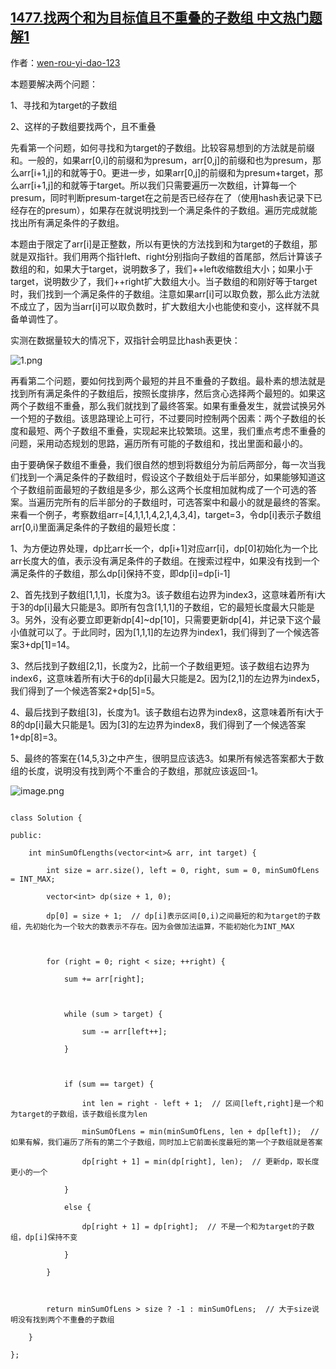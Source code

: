 ## [1477.找两个和为目标值且不重叠的子数组 中文热门题解1](https://leetcode.cn/problems/find-two-non-overlapping-sub-arrays-each-with-target-sum/solutions/100000/xiang-xi-jiang-jie-yi-xia-shuang-zhi-zhe-jjt9)

作者：[wen-rou-yi-dao-123](https://leetcode.cn/u/wen-rou-yi-dao-123)

本题要解决两个问题：
1、寻找和为target的子数组
2、这样的子数组要找两个，且不重叠

先看第一个问题，如何寻找和为target的子数组。比较容易想到的方法就是前缀和。一般的，如果arr[0,i]的前缀和为presum，arr[0,j]的前缀和也为presum，那么arr[i+1,j]的和就等于0。更进一步，如果arr[0,j]的前缀和为presum+target，那么arr[i+1,j]的和就等于target。所以我们只需要遍历一次数组，计算每一个presum，同时判断presum-target在之前是否已经存在了（使用hash表记录下已经存在的presum），如果存在就说明找到一个满足条件的子数组。遍历完成就能找出所有满足条件的子数组。

本题由于限定了arr[i]是正整数，所以有更快的方法找到和为target的子数组，那就是双指针。我们用两个指针left、right分别指向子数组的首尾部，然后计算该子数组的和，如果大于target，说明数多了，我们++left收缩数组大小；如果小于target，说明数少了，我们++right扩大数组大小。当子数组的和刚好等于target时，我们找到一个满足条件的子数组。注意如果arr[i]可以取负数，那么此方法就不成立了，因为当arr[i]可以取负数时，扩大数组大小也能使和变小，这样就不具备单调性了。

实测在数据量较大的情况下，双指针会明显比hash表更快：
![1.png](https://pic.leetcode-cn.com/1609234373-wBukZE-1.png)

再看第二个问题，要如何找到两个最短的并且不重叠的子数组。最朴素的想法就是找到所有满足条件的子数组后，按照长度排序，然后贪心选择两个最短的。如果这两个子数组不重叠，那么我们就找到了最终答案。如果有重叠发生，就尝试换另外一个短的子数组。该思路理论上可行，不过要同时控制两个因素：两个子数组的长度和最短、两个子数组不重叠，实现起来比较繁琐。这里，我们重点考虑不重叠的问题，采用动态规划的思路，遍历所有可能的子数组和，找出里面和最小的。

由于要确保子数组不重叠，我们很自然的想到将数组分为前后两部分，每一次当我们找到一个满足条件的子数组时，假设这个子数组处于后半部分，如果能够知道这个子数组前面最短的子数组是多少，那么这两个长度相加就构成了一个可选的答案。当遍历完所有的后半部分的子数组时，可选答案中和最小的就是最终的答案。来看一个例子，考察数组arr=[4,1,1,1,4,2,1,4,3,4]，target=3，令dp[i]表示子数组arr[0,i)里面满足条件的子数组的最短长度：

1、为方便边界处理，dp比arr长一个，dp[i+1]对应arr[i]，dp[0]初始化为一个比arr长度大的值，表示没有满足条件的子数组。在搜索过程中，如果没有找到一个满足条件的子数组，那么dp[i]保持不变，即dp[i]=dp[i-1]

2、首先找到子数组[1,1,1]，长度为3。该子数组右边界为index3，这意味着所有i大于3的dp[i]最大只能是3。即所有包含[1,1,1]的子数组，它的最短长度最大只能是3。另外，没有必要立即更新dp[4]~dp[10]，只需要更新dp[4]，并记录下这个最小值就可以了。于此同时，因为[1,1,1]的左边界为index1，我们得到了一个候选答案3+dp[1]=14。

3、然后找到子数组[2,1]，长度为2，比前一个子数组更短。该子数组右边界为index6，这意味着所有i大于6的dp[i]最大只能是2。因为[2,1]的左边界为index5，我们得到了一个候选答案2+dp[5]=5。

4、最后找到子数组[3]，长度为1。该子数组右边界为index8，这意味着所有i大于8的dp[i]最大只能是1。因为[3]的左边界为index8，我们得到了一个候选答案1+dp[8]=3。

5、最终的答案在{14,5,3}之中产生，很明显应该选3。如果所有候选答案都大于数组的长度，说明没有找到两个不重合的子数组，那就应该返回-1。

![image.png](https://pic.leetcode-cn.com/1609234577-dgQFyx-image.png)

```
class Solution {
public:
    int minSumOfLengths(vector<int>& arr, int target) {
        int size = arr.size(), left = 0, right, sum = 0, minSumOfLens = INT_MAX;
        vector<int> dp(size + 1, 0);
        dp[0] = size + 1;  // dp[i]表示区间[0,i)之间最短的和为target的子数组，先初始化为一个较大的数表示不存在。因为会做加法运算，不能初始化为INT_MAX

        for (right = 0; right < size; ++right) {
            sum += arr[right];

            while (sum > target) {
                sum -= arr[left++];
            }

            if (sum == target) {
                int len = right - left + 1;  // 区间[left,right]是一个和为target的子数组，该子数组长度为len
                minSumOfLens = min(minSumOfLens, len + dp[left]);  // 如果有解，我们遍历了所有的第二个子数组，同时加上它前面长度最短的第一个子数组就是答案
                dp[right + 1] = min(dp[right], len);  // 更新dp，取长度更小的一个
            }
            else {
                dp[right + 1] = dp[right];  // 不是一个和为target的子数组，dp[i]保持不变
            }
        }

        return minSumOfLens > size ? -1 : minSumOfLens;  // 大于size说明没有找到两个不重叠的子数组
    }
};
```
